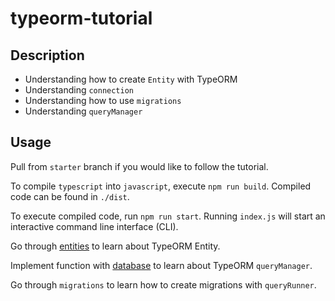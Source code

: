 # typeorm-tutorial


## Description

* Understanding how to create `Entity` with  TypeORM
* Understanding `connection`
* Understanding how to use `migrations`
* Understanding `queryManager`

## Usage

Pull from `starter` branch if you would like to follow the tutorial.

To compile `typescript` into `javascript`, execute `npm run build`. Compiled code can be found in `./dist`.

To execute compiled code, run `npm run start`. Running `index.js` will start an interactive command line interface (CLI).

Go through [entities](src/entities) to learn about TypeORM Entity.

Implement function with [database](src/database) to learn about TypeORM `queryManager`.

Go through `migrations` to learn how to create migrations with `queryRunner`.

